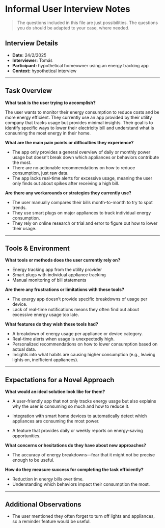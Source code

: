 # Informal User Interview Notes 

> 	The questions included in this file are just possibilities. The questions you do should be adapted to your case, where needed.

## Interview Details 
- **Date:** 24/2/2025 
- **Interviewer:** Tomás
- **Participant:** hypothetical homeowner using an energy tracking app
- **Context:** hypothetical interview

--- 
## Task Overview 

 **What task is the user trying to accomplish?** 

The user wants to monitor their energy consumption to reduce costs and be more energy efficient. They currently use an app provided by their utility company that tracks usage but provides minimal insights. Their goal is to identify specific ways to lower their electricity bill and understand what is consuming the most energy in their home. 

**What are the main pain points or difficulties they experience?** 
- The app only provides a general overview of daily or monthly power usage but doesn’t break down which appliances or behaviors contribute the most.
- There are no actionable recommendations on how to reduce consumption, just raw data. 
- The app lacks real-time alerts for excessive usage, meaning the user only finds out about spikes after receiving a high bill.

**Are there any workarounds or strategies they currently use?** 
- The user manually compares their bills month-to-month to try to spot trends.
- They use smart plugs on major appliances to track individual energy consumption.
- They rely on online research or trial and error to figure out how to lower their usage.

---- 
## Tools & Environment 
**What tools or methods does the user currently rely on?** 
- Energy tracking app from the utility provider
- Smart plugs with individual appliance tracking
- Manual monitoring of bill statements

**Are there any frustrations or limitations with these tools?** 
- The energy app doesn’t provide specific breakdowns of usage per device.
- Lack of real-time notifications means they often find out about excessive energy usage too late. 

**What features do they wish these tools had?** 
- A breakdown of energy usage per appliance or device category. 
- Real-time alerts when usage is unexpectedly high.
- Personalized recommendations on how to lower consumption based on actual data.
- Insights into what habits are causing higher consumption (e.g., leaving lights on, inefficient appliances).
--- 
## Expectations for a Novel Approach 

**What would an ideal solution look like for them?** 
- A user-friendly app that not only tracks energy usage but also explains why the user is consuming so much and how to reduce it.
- Integration with smart home devices to automatically detect which appliances are consuming the most power.

- A feature that provides daily or weekly reports on energy-saving opportunities. 

**What concerns or hesitations do they have about new approaches?** 
- The accuracy of energy breakdowns—fear that it might not be precise enough to be useful. 

**How do they measure success for completing the task efficiently?** 
- Reduction in energy bills over time.
- Understanding which behaviors impact their consumption the most.

--- 
## Additional Observations 

- The user mentioned they often forget to turn off lights and appliances, so a reminder feature would be useful.
